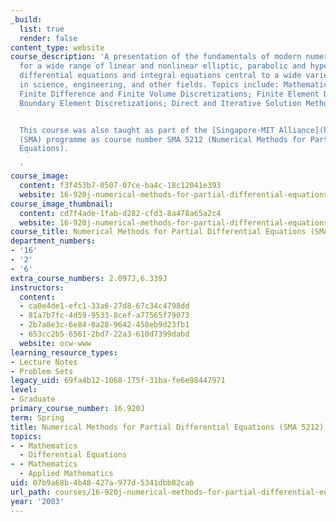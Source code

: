 ```yaml
---
_build:
  list: true
  render: false
content_type: website
course_description: 'A presentation of the fundamentals of modern numerical techniques
  for a wide range of linear and nonlinear elliptic, parabolic and hyperbolic partial
  differential equations and integral equations central to a wide variety of applications
  in science, engineering, and other fields. Topics include: Mathematical Formulations;
  Finite Difference and Finite Volume Discretizations; Finite Element Discretizations;
  Boundary Element Discretizations; Direct and Iterative Solution Methods.


  This course was also taught as part of the [Singapore-MIT Alliance](http://web.mit.edu/sma/)
  (SMA) programme as course number SMA 5212 (Numerical Methods for Partial Differential
  Equations).

  '
course_image:
  content: f3f453b7-0507-07ce-ba4c-18c12041e393
  website: 16-920j-numerical-methods-for-partial-differential-equations-sma-5212-spring-2003
course_image_thumbnail:
  content: cd7f4ade-1fab-d282-cfd3-8a478a65a2c4
  website: 16-920j-numerical-methods-for-partial-differential-equations-sma-5212-spring-2003
course_title: Numerical Methods for Partial Differential Equations (SMA 5212)
department_numbers:
- '16'
- '2'
- '6'
extra_course_numbers: 2.097J,6.339J
instructors:
  content:
  - ca0e4de1-efc1-33a6-27d8-67c34c4798dd
  - 81a7b7fc-4d59-9533-8cef-a77565f79073
  - 2b7a8e3c-6e84-0a28-9642-458eb9d23fb1
  - 653cc2b5-6561-2bd7-22a3-610d7399dabd
  website: ocw-www
learning_resource_types:
- Lecture Notes
- Problem Sets
legacy_uid: 69fa4b12-1068-175f-31ba-fe6e98447971
level:
- Graduate
primary_course_number: 16.920J
term: Spring
title: Numerical Methods for Partial Differential Equations (SMA 5212)
topics:
- - Mathematics
  - Differential Equations
- - Mathematics
  - Applied Mathematics
uid: 07b9a68b-4b48-427a-977d-5341dbb82cab
url_path: courses/16-920j-numerical-methods-for-partial-differential-equations-sma-5212-spring-2003
year: '2003'
---
```

